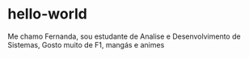 # hello-world
Me chamo Fernanda, sou estudante de Analise e Desenvolvimento de Sistemas,
Gosto muito de F1, mangás e animes
